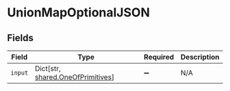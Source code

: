 # UnionMapOptionalJSON


## Fields

| Field                                                                       | Type                                                                        | Required                                                                    | Description                                                                 |
| --------------------------------------------------------------------------- | --------------------------------------------------------------------------- | --------------------------------------------------------------------------- | --------------------------------------------------------------------------- |
| `input`                                                                     | Dict[str, [shared.OneOfPrimitives](../../models/shared/oneofprimitives.md)] | :heavy_minus_sign:                                                          | N/A                                                                         |